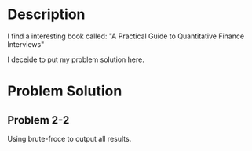 # Description

I find a interesting book called: "A Practical Guide to Quantitative Finance Interviews"

I deceide to put my problem solution here.

# Problem Solution 
## Problem 2-2

Using brute-froce to output all results.